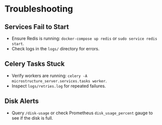 # Troubleshooting

## Services Fail to Start
- Ensure Redis is running: `docker-compose up redis` or `sudo service redis start`.
- Check logs in the `logs/` directory for errors.

## Celery Tasks Stuck
- Verify workers are running: `celery -A microstructure_server.services.tasks worker`.
- Inspect `logs/retries.log` for repeated failures.

## Disk Alerts
- Query `/disk-usage` or check Prometheus `disk_usage_percent` gauge to see if the disk is full.
